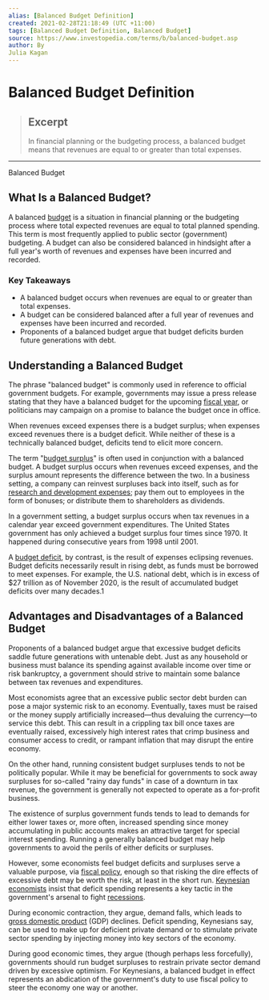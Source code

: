 ```yaml
---
alias: [Balanced Budget Definition]
created: 2021-02-28T21:18:49 (UTC +11:00)
tags: [Balanced Budget Definition, Balanced Budget]
source: https://www.investopedia.com/terms/b/balanced-budget.asp
author: By
Julia Kagan
---
```


# Balanced Budget Definition

> ## Excerpt
> In financial planning or the budgeting process, a balanced budget means that revenues are equal to or greater than total expenses.

---

Balanced Budget
## What Is a Balanced Budget?

A balanced [budget](https://www.investopedia.com/terms/b/budget.asp) is a situation in financial planning or the budgeting process where total expected revenues are equal to total planned spending. This term is most frequently applied to public sector (government) budgeting. A budget can also be considered balanced in hindsight after a full year's worth of revenues and expenses have been incurred and recorded.

### Key Takeaways

-   A balanced budget occurs when revenues are equal to or greater than total expenses.
-   A budget can be considered balanced after a full year of revenues and expenses have been incurred and recorded.
-   Proponents of a balanced budget argue that budget deficits burden future generations with debt.

## Understanding a Balanced Budget

The phrase "balanced budget" is commonly used in reference to official government budgets. For example, governments may issue a press release stating that they have a balanced budget for the upcoming [fiscal year](https://www.investopedia.com/terms/f/fiscalyear.asp), or politicians may campaign on a promise to balance the budget once in office.

When revenues exceed expenses there is a budget surplus; when expenses exceed revenues there is a budget deficit. While neither of these is a technically balanced budget, deficits tend to elicit more concern.

The term "[budget surplus](https://www.investopedia.com/terms/b/budget-surplus.asp)" is often used in conjunction with a balanced budget. A budget surplus occurs when revenues exceed expenses, and the surplus amount represents the difference between the two. In a business setting, a company can reinvest surpluses back into itself, such as for [research and development expenses](https://www.investopedia.com/terms/r/research-and-development-expenses.asp); pay them out to employees in the form of bonuses; or distribute them to shareholders as dividends.

In a government setting, a budget surplus occurs when tax revenues in a calendar year exceed government expenditures. The United States government has only achieved a budget surplus four times since 1970. It happened during consecutive years from 1998 until 2001.

A [budget deficit](https://www.investopedia.com/terms/b/budget-deficit.asp), by contrast, is the result of expenses eclipsing revenues. Budget deficits necessarily result in rising debt, as funds must be borrowed to meet expenses. For example, the U.S. national debt, which is in excess of $27 trillion as of November 2020, is the result of accumulated budget deficits over many decades.1

## Advantages and Disadvantages of a Balanced Budget

Proponents of a balanced budget argue that excessive budget deficits saddle future generations with untenable debt. Just as any household or business must balance its spending against available income over time or risk bankruptcy, a government should strive to maintain some balance between tax revenues and expenditures.

Most economists agree that an excessive public sector debt burden can pose a major systemic risk to an economy. Eventually, taxes must be raised or the money supply artificially increased—thus devaluing the currency—to service this debt. This can result in a crippling tax bill once taxes are eventually raised, excessively high interest rates that crimp business and consumer access to credit, or rampant inflation that may disrupt the entire economy. 

On the other hand, running consistent budget surpluses tends to not be politically popular. While it may be beneficial for governments to sock away surpluses for so-called "rainy day funds" in case of a downturn in tax revenue, the government is generally not expected to operate as a for-profit business.

The existence of surplus government funds tends to lead to demands for either lower taxes or, more often, increased spending since money accumulating in public accounts makes an attractive target for special interest spending. Running a generally balanced budget may help governments to avoid the perils of either deficits or surpluses.

However, some economists feel budget deficits and surpluses serve a valuable purpose, via [fiscal policy](https://www.investopedia.com/terms/f/fiscalpolicy.asp), enough so that risking the dire effects of excessive debt may be worth the risk, at least in the short run. [Keynesian economists](https://www.investopedia.com/terms/k/keynesianeconomics.asp) insist that deficit spending represents a key tactic in the government's arsenal to fight [recessions](https://www.investopedia.com/terms/r/recession.asp).

During economic contraction, they argue, demand falls, which leads to [gross domestic product](https://www.investopedia.com/terms/g/gdp.asp) (GDP) declines. Deficit spending, Keynesians say, can be used to make up for deficient private demand or to stimulate private sector spending by injecting money into key sectors of the economy.

During good economic times, they argue (though perhaps less forcefully), governments should run budget surpluses to restrain private sector demand driven by excessive optimism. For Keynesians, a balanced budget in effect represents an abdication of the government's duty to use fiscal policy to steer the economy one way or another.
